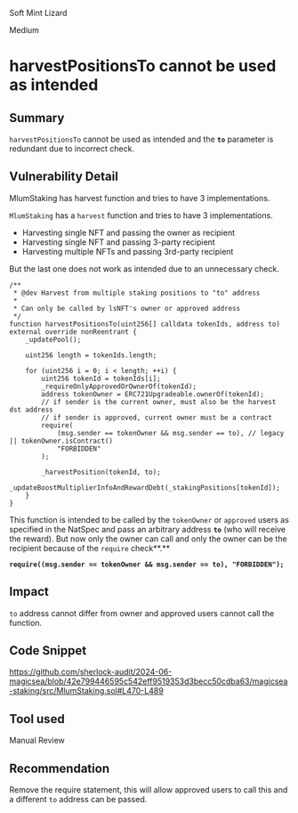 Soft Mint Lizard

Medium

# harvestPositionsTo cannot be used as intended

## Summary

`harvestPositionsTo` cannot be used as intended and the **`to`** parameter is redundant due to incorrect check.

## Vulnerability Detail

MlumStaking has harvest function and tries to have 3 implementations.

`MlumStaking` has a `harvest` function and tries to have 3 implementations.

- Harvesting single NFT and passing the owner as recipient
- Harvesting single NFT and passing 3-party recipient
- Harvesting multiple NFTs and passing 3rd-party recipient

But the last one does not work as intended due to an unnecessary check.

```solidity
/**
 * @dev Harvest from multiple staking positions to "to" address
 *
 * Can only be called by lsNFT's owner or approved address
 */
function harvestPositionsTo(uint256[] calldata tokenIds, address to) external override nonReentrant {
    _updatePool();

    uint256 length = tokenIds.length;

    for (uint256 i = 0; i < length; ++i) {
        uint256 tokenId = tokenIds[i];
        _requireOnlyApprovedOrOwnerOf(tokenId);
        address tokenOwner = ERC721Upgradeable.ownerOf(tokenId);
        // if sender is the current owner, must also be the harvest dst address
        // if sender is approved, current owner must be a contract
        require(
            (msg.sender == tokenOwner && msg.sender == to), // legacy || tokenOwner.isContract()
            "FORBIDDEN"
        );

        _harvestPosition(tokenId, to);
        _updateBoostMultiplierInfoAndRewardDebt(_stakingPositions[tokenId]);
    }
}
```

This function is intended to be called by the `tokenOwner` or `approved` users as specified in the NatSpec and pass an arbitrary address **`to`** (who will receive the reward). But now only the owner can call and only the owner can be the recipient because of the `require` check**.**

**`require((msg.sender == tokenOwner && msg.sender == to), "FORBIDDEN");`**

## Impact

`to` address cannot differ from owner and approved users cannot call the function.

## Code Snippet

https://github.com/sherlock-audit/2024-06-magicsea/blob/42e799446595c542eff9519353d3becc50cdba63/magicsea-staking/src/MlumStaking.sol#L470-L489

## Tool used

Manual Review

## Recommendation

Remove the require statement, this will allow approved users to call this and a different `to` address can be passed.